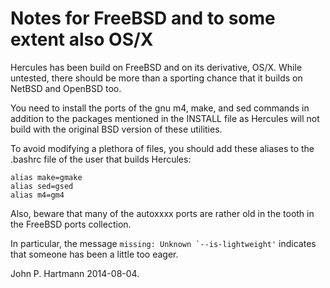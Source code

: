 # Notes for FreeBSD and to some extent also OS/X

Hercules has been build on FreeBSD and on its derivative, OS/X.  While untested, there should be more than a sporting chance that it builds
on NetBSD and OpenBSD too.

You need to install the ports of the gnu m4, make, and sed commands in addition to the packages mentioned in the INSTALL file as Hercules
will not build with the original BSD version of these utilities.

To avoid modifying a plethora of files, you should add these aliases to the .bashrc file of the user that builds Hercules:
```
alias make=gmake
alias sed=gsed
alias m4=gm4
```

Also, beware that many of the autoxxxx ports are rather old in the tooth in the FreeBSD ports collection.

In particular, the message ```missing: Unknown `--is-lightweight'``` indicates that someone has been a little too eager.

John P. Hartmann 2014-08-04.
